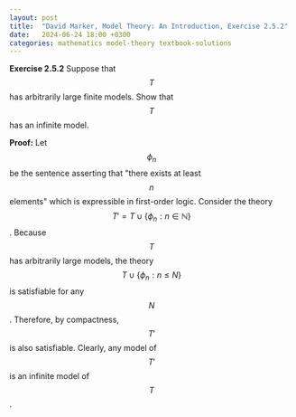 ```yaml
---
layout: post
title:  "David Marker, Model Theory: An Introduction, Exercise 2.5.2"
date:   2024-06-24 18:00 +0300
categories: mathematics model-theory textbook-solutions
---
```


**Exercise 2.5.2** Suppose that $$T$$ has arbitrarily large finite models. Show that $$T$$ has an infinite model.

**Proof:** Let $$\phi_n$$ be the sentence asserting that "there exists at least $$n$$ elements" which is expressible in first-order logic. Consider the theory $$ T' = T \cup \{\phi_n : n \in \mathbb{N}\} $$. Because $$T$$ has arbitrarily large models, the theory $$T \cup \{\phi_n : n \leq N\}$$ is satisfiable for any $$N$$. Therefore, by compactness, $$T'$$ is also satisfiable. Clearly, any model of $$T'$$ is an infinite model of $$T$$.

<!-- uu $$ \text{Let $\phi_n$ be the sentence asserting that "there exists at least $n$ elements" which is expressible in first-order logic. Consider the theory $T' = T \cup \{\phi_n : n \in \mathbb{N}\}$. Because $T$ has arbitraryly large models, the theory $T \cup \{\phi_n : n \leq N\}$ is satisfiable for any $N$. Therefore, by compactness, $T'$ is also satisfiable. Clearly, any model of $T'$ is an infinite model of $T$.} $$ -->
